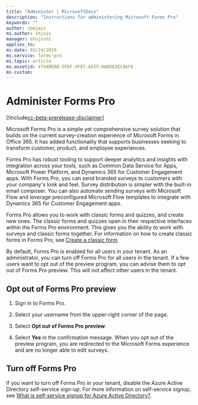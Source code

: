 ```yaml
---
title: "Administer | MicrosoftDocs"
description: "Instructions for administering Microsoft Forms Pro"
keywords: ""
author: sbmjais
ms.author: shjais
manager: shujoshi
applies_to: 
ms.date: 03/14/2019
ms.service: forms-pro
ms.topic: article
ms.assetid: 4744BE88-5FDF-4FE7-A555-0A8D83EC86F0
ms.custom: 
---
```


# Administer Forms Pro

[!include[cc-beta-prerelease-disclaimer](includes/cc-beta-prerelease-disclaimer.md)]

Microsoft Forms Pro is a simple yet comprehensive survey solution that builds on the current survey-creation experience of Microsoft Forms in Office 365. It has added functionality that supports businesses seeking to transform customer, product, and employee experiences.

Forms Pro has robust tooling to support deeper analytics and insights with integration across your tools, such as Common Data Service for Apps, Microsoft Power Platform, and Dynamics 365 for Customer Engagement apps. With Forms Pro, you can send branded surveys to customers with your company's look and feel. Survey distribution is simpler with the built-in email composer. You can also automate sending surveys with Microsoft Flow and leverage preconfigured Microsoft Flow templates to integrate with Dynamics 365 for Customer Engagement apps.

Forms Pro allows you to work with classic forms and quizzes, and create new ones. The classic forms and quizzes open in their respective interfaces within the Forms Pro environment. This gives you the ability to work with surveys and classic forms together. For information on how to create classic forms in Forms Pro, see [Create a classic form](create-classic-form.md).

By default, Forms Pro is enabled for all users in your tenant. As an administrator, you can turn off Forms Pro for all users in the tenant. If a few users want to opt out of the preview program, you can advise them to opt out of Forms Pro preview. This will not affect other users in the tenant.

## Opt out of Forms Pro preview

1. Sign in to Forms Pro.

2. Select your username from the upper-right corner of the page.

3. Select **Opt out of Forms Pro preview**. 

4. Select **Yes** in the confirmation message. When you opt out of the preview program, you are redirected to the Microsoft Forms experience and are no longer able to edit surveys.

## Turn off Forms Pro

If you want to turn off Forms Pro in your tenant, disable the Azure Active Directory self-service sign-up. For more information on self-service signup, see [What is self-service signup for Azure Active Directory?](https://docs.microsoft.com/en-us/azure/active-directory/users-groups-roles/directory-self-service-signup).

